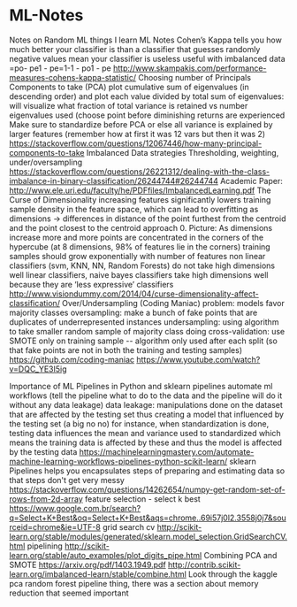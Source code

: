 # ML-Notes
Notes on Random ML things I learn
ML Notes
Cohen’s Kappa
tells you how much better your classifier is than a classifier that guesses randomly
negative values mean your classifier is useless
useful with imbalanced data
=po- pe1 - pe=1-1 - po1 - pe
http://www.skampakis.com/performance-measures-cohens-kappa-statistic/ 
Choosing number of Principals Components to take (PCA)
plot cumulative sum of eigenvalues (in descending order) and plot each value divided by total sum of eigenvalues: will visualize what fraction of total variance is retained vs number eigenvalues used (choose point before diminishing returns are experienced
Make sure to standardize before PCA or else all variance is explained by larger features (remember how at first it was 12 vars but then it was 2)
https://stackoverflow.com/questions/12067446/how-many-principal-components-to-take 
Imbalanced Data strategies
Thresholding, weighting, under/oversampling
https://stackoverflow.com/questions/26221312/dealing-with-the-class-imbalance-in-binary-classification/26244744#26244744 
Academic Paper: http://www.ele.uri.edu/faculty/he/PDFfiles/ImbalancedLearning.pdf 
The Curse of Dimensionality
increasing features significantly lowers training sample density in the feature space, which can lead to overfitting
as dimensions →  differences in distance of the point furthest from the centroid and the point closest to the centroid approach 0.  Picture: As dimensions increase more and more points are concentrated in the corners of the hypercube (at 8 dimensions, 98% of features lie in the corners)
training samples should grow exponentially with number of features
non linear classifiers (svm, KNN, NN, Random Forests) do not take high dimensions well
linear classifiers, naive bayes classifiers take high dimensions well because they are ‘less expressive’ classifiers
http://www.visiondummy.com/2014/04/curse-dimensionality-affect-classification/ 
Over/Undersampling (Coding Maniac)
problem: models favor majority classes
oversampling: make a bunch of fake points that are duplicates of underrepresented instances
undersampling: using algorithm to take smaller random sample of majority class
doing cross-validation: use SMOTE only on training sample -- algorithm only used after each split (so that fake points are not in both the training and testing samples)
https://github.com/coding-maniac 
https://www.youtube.com/watch?v=DQC_YE3I5ig 

Importance of ML Pipelines in Python and sklearn
pipelines automate ml workflows (tell the pipeline what to do to the data and the pipeline will do it without any data leakage)
data leakage: manipulations done on the dataset that are affected by the testing set thus creating a model that influenced by the testing set (a big no no)
for instance, when standardization is done, testing data influences the mean and variance used to standardized which means the training data is affected by these and thus the model is affected by the testing data
https://machinelearningmastery.com/automate-machine-learning-workflows-pipelines-python-scikit-learn/ 
sklearn Pipelines
helps you encapsulates steps of preparing and estimating data so that steps don't get very messy
https://stackoverflow.com/questions/14262654/numpy-get-random-set-of-rows-from-2d-array 
feature selection - select k best
https://www.google.com.br/search?q=Select+K+Best&oq=Select+K+Best&aqs=chrome..69i57j0l2.3558j0j7&sourceid=chrome&ie=UTF-8 
grid search cv
http://scikit-learn.org/stable/modules/generated/sklearn.model_selection.GridSearchCV.html 
pipelining
http://scikit-learn.org/stable/auto_examples/plot_digits_pipe.html 
Combining PCA and SMOTE
https://arxiv.org/pdf/1403.1949.pdf 
http://contrib.scikit-learn.org/imbalanced-learn/stable/combine.html 
Look through the kaggle pca random forest pipeline thing, there was a section about memory reduction that seemed important


